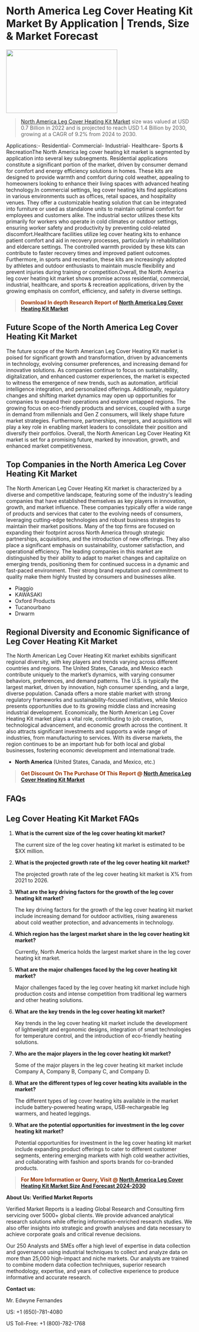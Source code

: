 <p><h1>North America Leg Cover Heating Kit Market By Application | Trends, Size & Market Forecast</h1><p><img class="aligncenter size-medium wp-image-105565" src="https://ffe5etoiles.com/wp-content/uploads/2025/01/MST7-300x171.png" alt="" width="300" height="171" /></p><blockquote><p><a href="https://www.verifiedmarketreports.com/download-sample/?rid=455538&utm_source=Github-NA&utm_medium=351" target="_blank">North America Leg Cover Heating Kit Market</a> size was valued at USD 0.7 Billion in 2022 and is projected to reach USD 1.4 Billion by 2030, growing at a CAGR of 9.2% from 2024 to 2030.</p></blockquote>Applications:- Residential- Commercial- Industrial- Healthcare- Sports & RecreationThe North America leg cover heating kit market is segmented by application into several key subsegments. Residential applications constitute a significant portion of the market, driven by consumer demand for comfort and energy efficiency solutions in homes. These kits are designed to provide warmth and comfort during cold weather, appealing to homeowners looking to enhance their living spaces with advanced heating technology.In commercial settings, leg cover heating kits find applications in various environments such as offices, retail spaces, and hospitality venues. They offer a customizable heating solution that can be integrated into furniture or used as standalone units to maintain optimal comfort for employees and customers alike. The industrial sector utilizes these kits primarily for workers who operate in cold climates or outdoor settings, ensuring worker safety and productivity by preventing cold-related discomfort.Healthcare facilities utilize leg cover heating kits to enhance patient comfort and aid in recovery processes, particularly in rehabilitation and eldercare settings. The controlled warmth provided by these kits can contribute to faster recovery times and improved patient outcomes. Furthermore, in sports and recreation, these kits are increasingly adopted by athletes and outdoor enthusiasts to maintain muscle flexibility and prevent injuries during training or competition.Overall, the North America leg cover heating kit market shows promise across residential, commercial, industrial, healthcare, and sports & recreation applications, driven by the growing emphasis on comfort, efficiency, and safety in diverse settings.</p><blockquote><p><span style="color: #993300;"><strong>Download In depth Research Report of <a href="https://www.verifiedmarketreports.com/download-sample/?rid=455538&utm_source=Github-NA&utm_medium=351">North America Leg Cover Heating Kit Market</a></strong></span></p></blockquote><h2>Future Scope of the North America Leg Cover Heating Kit Market</h2><p>The future scope of the North American Leg Cover Heating Kit market is poised for significant growth and transformation, driven by advancements in technology, evolving consumer preferences, and increasing demand for innovative solutions. As companies continue to focus on sustainability, digitalization, and enhanced customer experiences, the market is expected to witness the emergence of new trends, such as automation, artificial intelligence integration, and personalized offerings. Additionally, regulatory changes and shifting market dynamics may open up opportunities for companies to expand their operations and explore untapped regions. The growing focus on eco-friendly products and services, coupled with a surge in demand from millennials and Gen Z consumers, will likely shape future market strategies. Furthermore, partnerships, mergers, and acquisitions will play a key role in enabling market leaders to consolidate their position and diversify their portfolios. Overall, the North American Leg Cover Heating Kit market is set for a promising future, marked by innovation, growth, and enhanced market competitiveness.</p><h2>Top Companies in the North America Leg Cover Heating Kit Market</h2><p>The North American Leg Cover Heating Kit market is characterized by a diverse and competitive landscape, featuring some of the industry's leading companies that have established themselves as key players in innovation, growth, and market influence. These companies typically offer a wide range of products and services that cater to the evolving needs of consumers, leveraging cutting-edge technologies and robust business strategies to maintain their market positions. Many of the top firms are focused on expanding their footprint across North America through strategic partnerships, acquisitions, and the introduction of new offerings. They also place a significant emphasis on sustainability, customer satisfaction, and operational efficiency. The leading companies in this market are distinguished by their ability to adapt to market changes and capitalize on emerging trends, positioning them for continued success in a dynamic and fast-paced environment. Their strong brand reputation and commitment to quality make them highly trusted by consumers and businesses alike.</p><p><ul><li>Piaggio </li><li> KAWASAKI </li><li> Oxford Products </li><li> Tucanourbano </li><li> Drwarm</li></ul></p><h2>Regional Diversity and Economic Significance of Leg Cover Heating Kit Market</h2><p>The North American Leg Cover Heating Kit market exhibits significant regional diversity, with key players and trends varying across different countries and regions. The United States, Canada, and Mexico each contribute uniquely to the market’s dynamics, with varying consumer behaviors, preferences, and demand patterns. The U.S. is typically the largest market, driven by innovation, high consumer spending, and a large, diverse population. Canada offers a more stable market with strong regulatory frameworks and sustainability-focused initiatives, while Mexico presents opportunities due to its growing middle class and increasing industrial development. Economically, the North American Leg Cover Heating Kit market plays a vital role, contributing to job creation, technological advancement, and economic growth across the continent. It also attracts significant investments and supports a wide range of industries, from manufacturing to services. With its diverse markets, the region continues to be an important hub for both local and global businesses, fostering economic development and international trade.</p><ul> <li><strong>North America</strong> (United States, Canada, and Mexico, etc.)</li></ul><blockquote><p><span style="color: #993300;"><strong>Get Discount On The Purchase Of This Report @ <a href="https://www.verifiedmarketreports.com/ask-for-discount/?rid=455538&utm_source=Github-NA&utm_medium=351">North America Leg Cover Heating Kit Market</a></strong></span></p></blockquote><h2>FAQs</h2><p><h2>Leg Cover Heating Kit Market FAQs</h1><ol> <li> <strong>What is the current size of the leg cover heating kit market?</div><div></strong> <p>The current size of the leg cover heating kit market is estimated to be $XX million.</p> </li> <li> <strong>What is the projected growth rate of the leg cover heating kit market?</div><div></strong> <p>The projected growth rate of the leg cover heating kit market is X% from 2021 to 2026.</p> </li> <li> <strong>What are the key driving factors for the growth of the leg cover heating kit market?</div><div></strong> <p>The key driving factors for the growth of the leg cover heating kit market include increasing demand for outdoor activities, rising awareness about cold weather protection, and advancements in technology.</p> </li> <li> <strong>Which region has the largest market share in the leg cover heating kit market?</div><div></strong> <p>Currently, North America holds the largest market share in the leg cover heating kit market.</p> </li> <li> <strong>What are the major challenges faced by the leg cover heating kit market?</div><div></strong> <p>Major challenges faced by the leg cover heating kit market include high production costs and intense competition from traditional leg warmers and other heating solutions.</p> </li> <li> <strong>What are the key trends in the leg cover heating kit market?</div><div></strong> <p>Key trends in the leg cover heating kit market include the development of lightweight and ergonomic designs, integration of smart technologies for temperature control, and the introduction of eco-friendly heating solutions.</p> </li> <li> <strong>Who are the major players in the leg cover heating kit market?</div><div></strong> <p>Some of the major players in the leg cover heating kit market include Company A, Company B, Company C, and Company D.</p> </li> <li> <strong>What are the different types of leg cover heating kits available in the market?</div><div></strong> <p>The different types of leg cover heating kits available in the market include battery-powered heating wraps, USB-rechargeable leg warmers, and heated leggings.</p> </li> <li> <strong>What are the potential opportunities for investment in the leg cover heating kit market?</div><div></strong> <p>Potential opportunities for investment in the leg cover heating kit market include expanding product offerings to cater to different customer segments, entering emerging markets with high cold weather activities, and collaborating with fashion and sports brands for co-branded products.</p> </li></ol></body></html></p><blockquote><p><span style="color: #993300;"><strong>For More Information or Query, Visit @ <a href="https://www.verifiedmarketreports.com/product/leg-cover-heating-kit-market/">North America Leg Cover Heating Kit Market Size And Forecast 2024-2030</a></strong></span></p></blockquote><p><strong>About Us: Verified Market Reports</strong></p><p>Verified Market Reports is a leading Global Research and Consulting firm servicing over 5000+ global clients. We provide advanced analytical research solutions while offering information-enriched research studies. We also offer insights into strategic and growth analyses and data necessary to achieve corporate goals and critical revenue decisions.</p><p>Our 250 Analysts and SMEs offer a high level of expertise in data collection and governance using industrial techniques to collect and analyze data on more than 25,000 high-impact and niche markets. Our analysts are trained to combine modern data collection techniques, superior research methodology, expertise, and years of collective experience to produce informative and accurate research.</p><p><strong>Contact us:</strong></p><p>Mr. Edwyne Fernandes</p><p>US: +1 (650)-781-4080</p><p>US Toll-Free: +1 (800)-782-1768</p>
